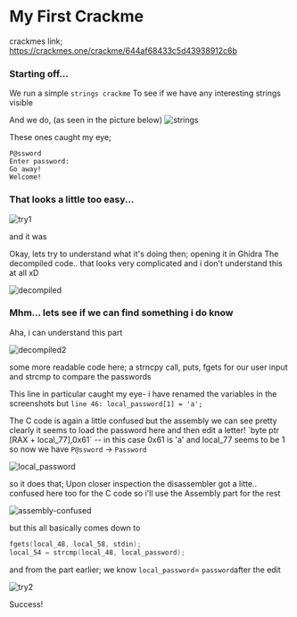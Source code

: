 # My First Crackme
crackmes link; https://crackmes.one/crackme/644af68433c5d43938912c6b

### Starting off...
We run a simple `strings crackme`
To see if we have any interesting strings visible

And we do, (as seen in the picture below)
![strings](https://github.com/Sara0x62/Writeups/assets/83826811/90ada361-9ac8-4723-8840-3848d732fba4)

These ones caught my eye;
```
P@ssword
Enter password:
Go away!
Welcome!
```


### That looks a little too easy...
![try1](https://github.com/Sara0x62/Writeups/assets/83826811/2deac1dc-96dd-4469-a6c8-43d9c43239f9)

and it was

Okay, lets try to understand what it's doing then; opening it in Ghidra
The decompiled code.. that looks very complicated and i don't understand this at all xD

![decompiled](https://github.com/Sara0x62/Writeups/assets/83826811/4fca8404-f761-49c7-a1b3-3b55bef1452f)

### Mhm... lets see if we can find something i do know 
Aha, i can understand this part

![decompiled2](https://github.com/Sara0x62/Writeups/assets/83826811/42eac490-1a94-4e0a-b966-f11651cf3198)

some more readable code here; a strncpy call, puts, fgets for our user input and strcmp to compare the passwords

This line in particular caught my eye- i have renamed the variables in the screenshots but
`line 46: local_password[1] = 'a';`

The C code is again a little confused but the assembly we can see pretty clearly it seems to load the password here
and then edit a letter!
´byte ptr [RAX + local_77],0x61´ -- in this case 0x61 is 'a' and local_77 seems to be 1
so now we have `P@ssword` -> `Password`

![local_password](https://github.com/Sara0x62/Writeups/assets/83826811/5a62141a-17f3-44b7-bd1b-f1c7d6f20bec)

so it does that;
Upon closer inspection the disassembler got a litte.. confused here too for the C code
so i'll use the Assembly part for the rest

![assembly-confused](https://github.com/Sara0x62/Writeups/assets/83826811/3370625b-35bd-48e6-aee7-48b30902a130)

but this all basically comes down to 
```c
fgets(local_48, local_58, stdin);
local_54 = strcmp(local_48, local_password);
```
and from the part earlier; we know `local_password`= `password`after the edit

![try2](https://github.com/Sara0x62/Writeups/assets/83826811/e4c4be5c-09d8-4239-b5e3-9e2dde152a1f)

Success!

